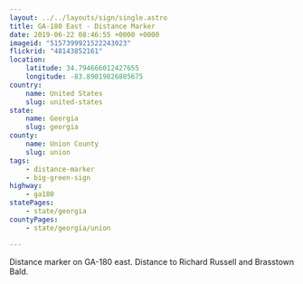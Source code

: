 ```yaml
---
layout: ../../layouts/sign/single.astro
title: GA-180 East - Distance Marker
date: 2019-06-22 08:46:55 +0000 +0000
imageid: "5157399921522243023"
flickrid: "48143852161"
location:
    latitude: 34.794666012427655
    longitude: -83.89019826805675
country:
    name: United States
    slug: united-states
state:
    name: Georgia
    slug: georgia
county:
    name: Union County
    slug: union
tags:
    - distance-marker
    - big-green-sign
highway:
    - ga180
statePages:
    - state/georgia
countyPages:
    - state/georgia/union

---
```

Distance marker on GA-180 east.  Distance to Richard Russell and Brasstown Bald.